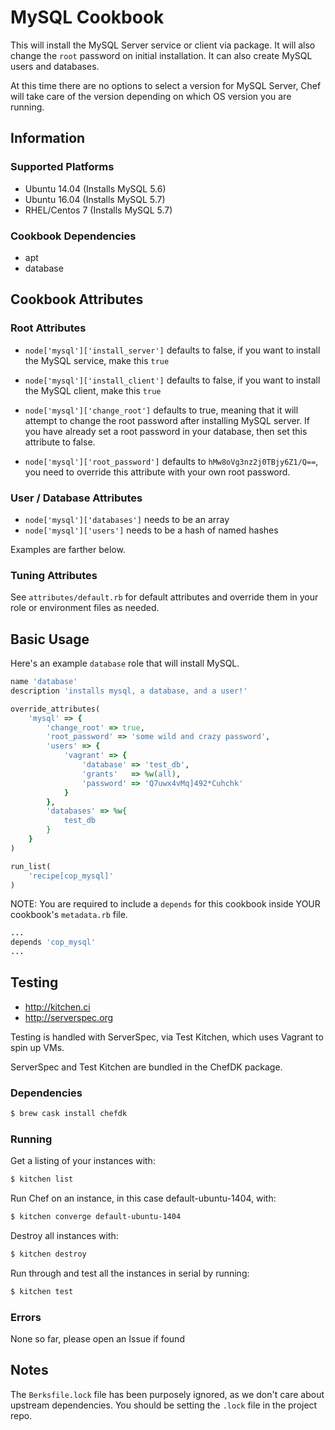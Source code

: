 # MySQL Cookbook
This will install the MySQL Server service or client via package. It will also
change the `root` password on initial installation. It can also create MySQL
users and databases.

At this time there are no options to select a version for MySQL Server, Chef will
take care of the version depending on which OS version you are running.

## Information
### Supported Platforms
- Ubuntu 14.04 (Installs MySQL 5.6)
- Ubuntu 16.04 (Installs MySQL 5.7)
- RHEL/Centos 7 (Installs MySQL 5.7)

### Cookbook Dependencies
- apt
- database

## Cookbook Attributes
### Root Attributes
* `node['mysql']['install_server']` defaults to false, if you want to install
  the MySQL service, make this `true`
* `node['mysql']['install_client']` defaults to false, if you want to install
  the MySQL client, make this `true`
* `node['mysql']['change_root']` defaults to true, meaning that it will attempt to
change the root password after installing MySQL server. If you have already set
a root password in your database, then set this attribute to false.

* `node['mysql']['root_password']` defaults to `hMw8oVg3nz2j0TBjy6Z1/Q==`,
you need to override this attribute with your own root password.

### User / Database Attributes
* `node['mysql']['databases']` needs to be an array
* `node['mysql']['users']` needs to be a hash of named hashes

Examples are farther below.

### Tuning Attributes
See `attributes/default.rb` for default attributes and override them in your
role or environment files as needed.

## Basic Usage
Here's an example `database` role that will install MySQL.

```ruby
name 'database'
description 'installs mysql, a database, and a user!'

override_attributes(
    'mysql' => {
        'change_root' => true,
        'root_password' => 'some wild and crazy password',
        'users' => {
            'vagrant' => {
                'database' => 'test_db',
                'grants'   => %w(all),
                'password' => 'Q7uwx4vMq]492*Cuhchk'
            }
        },
        'databases' => %w{
            test_db
        }
    }
)

run_list(
    'recipe[cop_mysql]'
)
```

NOTE: You are required to include a `depends` for this cookbook inside YOUR cookbook's `metadata.rb` file.

```ruby
...
depends 'cop_mysql'
...
```

## Testing
* http://kitchen.ci
* http://serverspec.org

Testing is handled with ServerSpec, via Test Kitchen, which uses Vagrant to spin up VMs.

ServerSpec and Test Kitchen are bundled in the ChefDK package.

### Dependencies
```bash
$ brew cask install chefdk
```

### Running
Get a listing of your instances with:

```bash
$ kitchen list
```

Run Chef on an instance, in this case default-ubuntu-1404, with:

```bash
$ kitchen converge default-ubuntu-1404
```

Destroy all instances with:

```bash
$ kitchen destroy
```

Run through and test all the instances in serial by running:

```bash
$ kitchen test
```

### Errors
None so far, please open an Issue if found

## Notes
The `Berksfile.lock` file has been purposely ignored, as we don't care about
upstream dependencies. You should be setting the `.lock` file in the project
repo.
